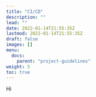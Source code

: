 ```yaml
---
title: "CI/CD"
description: ""
lead: ""
date: 2022-01-14T21:55:35Z
lastmod: 2022-01-14T21:55:35Z
draft: false
images: []
menu: 
  docs:
    parent: "project-guidelines"
weight: 5
toc: true
---
```


Hi

